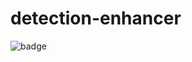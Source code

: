 # detection-enhancer

![badge](https://github.com/mhernan88/detection-enhancer/workflows/PythonPackage/badge.svg)